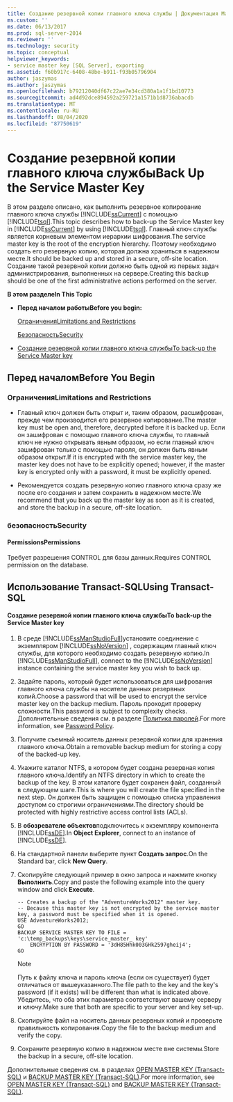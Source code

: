 ```yaml
---
title: Создание резервной копии главного ключа службы | Документация Майкрософт
ms.custom: ''
ms.date: 06/13/2017
ms.prod: sql-server-2014
ms.reviewer: ''
ms.technology: security
ms.topic: conceptual
helpviewer_keywords:
- service master key [SQL Server], exporting
ms.assetid: f60b917c-6408-48be-b911-f93b05796904
author: jaszymas
ms.author: jaszymas
ms.openlocfilehash: b79212040df67c22ae7e34cd380a1a1f1bd10773
ms.sourcegitcommit: ad4d92dce894592a259721a1571b1d8736abacdb
ms.translationtype: MT
ms.contentlocale: ru-RU
ms.lasthandoff: 08/04/2020
ms.locfileid: "87750619"
---
```

# <a name="back-up-the-service-master-key"></a><span data-ttu-id="4bba4-102">Создание резервной копии главного ключа службы</span><span class="sxs-lookup"><span data-stu-id="4bba4-102">Back Up the Service Master Key</span></span>
  <span data-ttu-id="4bba4-103">В этом разделе описано, как выполнить резервное копирование главного ключа службы [!INCLUDE[ssCurrent](../../../includes/sscurrent-md.md)] с помощью [!INCLUDE[tsql](../../../includes/tsql-md.md)].</span><span class="sxs-lookup"><span data-stu-id="4bba4-103">This topic describes how to back-up the Service Master key in [!INCLUDE[ssCurrent](../../../includes/sscurrent-md.md)] by using [!INCLUDE[tsql](../../../includes/tsql-md.md)].</span></span> <span data-ttu-id="4bba4-104">Главный ключ службы является корневым элементом иерархии шифрования.</span><span class="sxs-lookup"><span data-stu-id="4bba4-104">The service master key is the root of the encryption hierarchy.</span></span> <span data-ttu-id="4bba4-105">Поэтому необходимо создать его резервную копию, которая должна храниться в надежном месте.</span><span class="sxs-lookup"><span data-stu-id="4bba4-105">It should be backed up and stored in a secure, off-site location.</span></span> <span data-ttu-id="4bba4-106">Создание такой резервной копии должно быть одной из первых задач администрирования, выполненных на сервере.</span><span class="sxs-lookup"><span data-stu-id="4bba4-106">Creating this backup should be one of the first administrative actions performed on the server.</span></span>  
  
 <span data-ttu-id="4bba4-107">**В этом разделе**</span><span class="sxs-lookup"><span data-stu-id="4bba4-107">**In This Topic**</span></span>  
  
-   <span data-ttu-id="4bba4-108">**Перед началом работы**</span><span class="sxs-lookup"><span data-stu-id="4bba4-108">**Before you begin:**</span></span>  
  
     [<span data-ttu-id="4bba4-109">Ограничения</span><span class="sxs-lookup"><span data-stu-id="4bba4-109">Limitations and Restrictions</span></span>](#Restrictions)  
  
     [<span data-ttu-id="4bba4-110">Безопасность</span><span class="sxs-lookup"><span data-stu-id="4bba4-110">Security</span></span>](#Security)  
  
-   [<span data-ttu-id="4bba4-111">Создание резервной копии главного ключа службы</span><span class="sxs-lookup"><span data-stu-id="4bba4-111">To back-up the Service Master key</span></span>](#Procedure)  
  
##  <a name="before-you-begin"></a><a name="BeforeYouBegin"></a> <span data-ttu-id="4bba4-112">Перед началом</span><span class="sxs-lookup"><span data-stu-id="4bba4-112">Before You Begin</span></span>  
  
###  <a name="limitations-and-restrictions"></a><a name="Restrictions"></a> <span data-ttu-id="4bba4-113">Ограничения</span><span class="sxs-lookup"><span data-stu-id="4bba4-113">Limitations and Restrictions</span></span>  
  
-   <span data-ttu-id="4bba4-114">Главный ключ должен быть открыт и, таким образом, расшифрован, прежде чем производится его резервное копирование.</span><span class="sxs-lookup"><span data-stu-id="4bba4-114">The master key must be open and, therefore, decrypted before it is backed up.</span></span> <span data-ttu-id="4bba4-115">Если он зашифрован с помощью главного ключа службы, то главный ключ не нужно открывать явным образом, но если главный ключ зашифрован только с помощью пароля, он должен быть явным образом открыт.</span><span class="sxs-lookup"><span data-stu-id="4bba4-115">If it is encrypted with the service master key, the master key does not have to be explicitly opened; however, if the master key is encrypted only with a password, it must be explicitly opened.</span></span>  
  
-   <span data-ttu-id="4bba4-116">Рекомендуется создать резервную копию главного ключа сразу же после его создания и затем сохранить в надежном месте.</span><span class="sxs-lookup"><span data-stu-id="4bba4-116">We recommend that you back up the master key as soon as it is created, and store the backup in a secure, off-site location.</span></span>  
  
###  <a name="security"></a><a name="Security"></a> <span data-ttu-id="4bba4-117">безопасность</span><span class="sxs-lookup"><span data-stu-id="4bba4-117">Security</span></span>  
  
####  <a name="permissions"></a><a name="Permissions"></a> <span data-ttu-id="4bba4-118">Permissions</span><span class="sxs-lookup"><span data-stu-id="4bba4-118">Permissions</span></span>  
 <span data-ttu-id="4bba4-119">Требует разрешения CONTROL для базы данных.</span><span class="sxs-lookup"><span data-stu-id="4bba4-119">Requires CONTROL permission on the database.</span></span>  
  
##  <a name="using-transact-sql"></a><a name="Procedure"></a> <span data-ttu-id="4bba4-120">Использование Transact-SQL</span><span class="sxs-lookup"><span data-stu-id="4bba4-120">Using Transact-SQL</span></span>  
  
#### <a name="to-back-up-the-service-master-key"></a><span data-ttu-id="4bba4-121">Создание резервной копии главного ключа службы</span><span class="sxs-lookup"><span data-stu-id="4bba4-121">To back-up the Service Master key</span></span>  
  
1.  <span data-ttu-id="4bba4-122">В среде [!INCLUDE[ssManStudioFull](../../../includes/ssmanstudiofull-md.md)]установите соединение с экземпляром [!INCLUDE[ssNoVersion](../../../includes/ssnoversion-md.md)] , содержащим главный ключ службы, для которого необходимо создать резервную копию.</span><span class="sxs-lookup"><span data-stu-id="4bba4-122">In [!INCLUDE[ssManStudioFull](../../../includes/ssmanstudiofull-md.md)], connect to the [!INCLUDE[ssNoVersion](../../../includes/ssnoversion-md.md)] instance containing the service master key you wish to back up.</span></span>  
  
2.  <span data-ttu-id="4bba4-123">Задайте пароль, который будет использоваться для шифрования главного ключа службы на носителе данных резервных копий.</span><span class="sxs-lookup"><span data-stu-id="4bba4-123">Choose a password that will be used to encrypt the service master key on the backup medium.</span></span> <span data-ttu-id="4bba4-124">Пароль проходит проверку сложности.</span><span class="sxs-lookup"><span data-stu-id="4bba4-124">This password is subject to complexity checks.</span></span> <span data-ttu-id="4bba4-125">Дополнительные сведения см. в разделе [Политика паролей](../password-policy.md).</span><span class="sxs-lookup"><span data-stu-id="4bba4-125">For more information, see [Password Policy](../password-policy.md).</span></span>  
  
3.  <span data-ttu-id="4bba4-126">Получите съемный носитель данных резервной копии для хранения главного ключа.</span><span class="sxs-lookup"><span data-stu-id="4bba4-126">Obtain a removable backup medium for storing a copy of the backed-up key.</span></span>  
  
4.  <span data-ttu-id="4bba4-127">Укажите каталог NTFS, в котором будет создана резервная копия главного ключа.</span><span class="sxs-lookup"><span data-stu-id="4bba4-127">Identify an NTFS directory in which to create the backup of the key.</span></span> <span data-ttu-id="4bba4-128">В этом каталоге будет сохранен файл, созданный в следующем шаге.</span><span class="sxs-lookup"><span data-stu-id="4bba4-128">This is where you will create the file specified in the next step.</span></span> <span data-ttu-id="4bba4-129">Он должен быть защищен с помощью списка управления доступом со строгими ограничениями.</span><span class="sxs-lookup"><span data-stu-id="4bba4-129">The directory should be protected with highly restrictive access control lists (ACLs).</span></span>  
  
5.  <span data-ttu-id="4bba4-130">В **обозревателе объектов**подключитесь к экземпляру компонента [!INCLUDE[ssDE](../../../includes/ssde-md.md)].</span><span class="sxs-lookup"><span data-stu-id="4bba4-130">In **Object Explorer**, connect to an instance of [!INCLUDE[ssDE](../../../includes/ssde-md.md)].</span></span>  
  
6.  <span data-ttu-id="4bba4-131">На стандартной панели выберите пункт **Создать запрос**.</span><span class="sxs-lookup"><span data-stu-id="4bba4-131">On the Standard bar, click **New Query**.</span></span>  
  
7.  <span data-ttu-id="4bba4-132">Скопируйте следующий пример в окно запроса и нажмите кнопку **Выполнить**.</span><span class="sxs-lookup"><span data-stu-id="4bba4-132">Copy and paste the following example into the query window and click **Execute**.</span></span>  
  
    ```  
    -- Creates a backup of the "AdventureWorks2012" master key.  
    -- Because this master key is not encrypted by the service master key, a password must be specified when it is opened.  
    USE AdventureWorks2012;  
    GO  
    BACKUP SERVICE MASTER KEY TO FILE = 'c:\temp_backups\keys\service_master_ key'   
        ENCRYPTION BY PASSWORD = '3dH85Hhk003GHk2597gheij4';  
    GO  
    ```  
  
    > [!NOTE]  
    >  <span data-ttu-id="4bba4-133">Путь к файлу ключа и пароль ключа (если он существует) будет отличаться от вышеуказанного.</span><span class="sxs-lookup"><span data-stu-id="4bba4-133">The file path to the key and the key's password (if it exists) will be different than what is indicated above.</span></span> <span data-ttu-id="4bba4-134">Убедитесь, что оба этих параметра соответствуют вашему серверу и ключу.</span><span class="sxs-lookup"><span data-stu-id="4bba4-134">Make sure that both are specific to your server and key set-up.</span></span>  
  
8.  <span data-ttu-id="4bba4-135">Скопируйте файл на носитель данных резервных копий и проверьте правильность копирования.</span><span class="sxs-lookup"><span data-stu-id="4bba4-135">Copy the file to the backup medium and verify the copy.</span></span>  
  
9. <span data-ttu-id="4bba4-136">Сохраните резервную копию в надежном месте вне системы.</span><span class="sxs-lookup"><span data-stu-id="4bba4-136">Store the backup in a secure, off-site location.</span></span>  
  
 <span data-ttu-id="4bba4-137">Дополнительные сведения см. в разделах [OPEN MASTER KEY (Transact-SQL)](/sql/t-sql/statements/open-master-key-transact-sql) и [BACKUP MASTER KEY (Transact-SQL)](/sql/t-sql/statements/backup-master-key-transact-sql).</span><span class="sxs-lookup"><span data-stu-id="4bba4-137">For more information, see [OPEN MASTER KEY &#40;Transact-SQL&#41;](/sql/t-sql/statements/open-master-key-transact-sql) and [BACKUP MASTER KEY &#40;Transact-SQL&#41;](/sql/t-sql/statements/backup-master-key-transact-sql).</span></span>  
  
  
